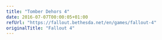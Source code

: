 ```yaml
---
title: "Tomber Dehors 4"
date: 2016-07-07T00:00:05+01:00
refUrl: "https://fallout.bethesda.net/en/games/fallout-4" 
originalTitle: "Fallout 4"
---
```

